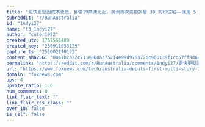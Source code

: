 ```yaml
---
title: "更快更堅固成本更低，售價19萬澳元起，澳洲首次亮相多層 3D 列印住宅——僅用 5 個月建成"
subreddit: "r/RunAustralia"
id: "1ndyi27"
name: "t3_1ndyi27"
author: "cuter1982"
created_utc: 1757561489
created_key: "250911033129"
capture_ts: "251002170122"
content_sha256: "0047b2a22c711e868a375214e99d9708726c960139f1cd57ff8d649042be6b7b"
permalink: "https://reddit.com/r/RunAustralia/comments/1ndyi27/更快更堅固成本更低售價19萬澳元起澳洲首次亮相多層_3d_列印住宅僅用_5_個月建成/"
url: "https://www.foxnews.com/tech/australia-debuts-first-multi-story-3d-printed-home-built-just-5-months"
domain: "foxnews.com"
ups: 4
upvote_ratio: 1.0
num_comments: 0
link_flair_text: ""
link_flair_css_class: ""
over_18: false
is_self: false
---
```


